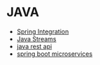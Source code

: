 # JAVA
- [Spring Integration](https://app.pluralsight.com/paths/skill/spring-framework-spring-integration)
- [Java Streams](https://app.pluralsight.com/search/?q=java%20streams&type=conference%2Cvideo-course%2Cdemo%2Cguide%2Cwebinar%2Cpath%2Cassessment&m_sort=relevance&query_id=286eab71-6ca8-46f3-a644-f473cd011187&is_auto_suggested=true&source=autocomplete)
- [java rest api](https://app.pluralsight.com/search/?q=java%20rest%20api&type=conference%2Cvideo-course%2Cdemo%2Cguide%2Cwebinar%2Cpath%2Cassessment&m_sort=relevance&query_id=6f2677a0-d4e9-4e49-ba62-d2d8fcdde1a8&source=user_typed)
- [spring boot microservices](https://app.pluralsight.com/search/?q=spring%20boot%20microservices&type=conference%2Cvideo-course%2Cdemo%2Cguide%2Cwebinar%2Cpath%2Cassessment&m_sort=relevance&query_id=1d3e26e5-c40f-481b-8024-dad768cd4bb0&source=user_typed)
